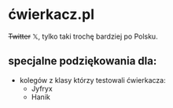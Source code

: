 # ćwierkacz.pl
~~Twitter~~ 𝕏, tylko taki trochę bardziej po Polsku.


## specjalne podziękowania dla:
- kolegów z klasy którzy testowali ćwierkacza:
    - Jyfryx
    - Hanik